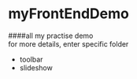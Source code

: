 # myFrontEndDemo

####all my practise demo<br>
for more details, enter specific folder

* toolbar
* slideshow


